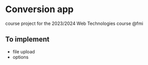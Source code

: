 # Conversion app

course project for the 2023/2024 Web Technologies course @fmi

## To implement
- file upload
- options
